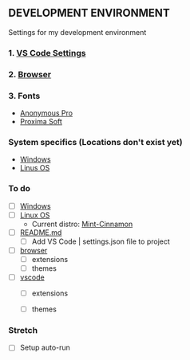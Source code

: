 ## DEVELOPMENT ENVIRONMENT
Settings for my development environment

### 1. [VS Code Settings](https://github.com/JeffACate/dev-settings/blob/master/vscode.md)
### 2. [Browser](https://www.github.com/JeffACate/dev-settings/blob/master/browser.md)
### 3. Fonts
* [Anonymous Pro](https://www.marksimonson.com/fonts/view/anonymous-pro)
* [Proxima Soft](https://www.marksimonson.com/fonts/view/proxima-soft)


### System specifics (Locations don't exist yet)
* [Windows](https://www.github.com/JeffACate/dev-settings#system-specifics-locations-don't-exist-yet)
* [Linus OS](https://www.github.com/JeffACate/dev-settings#system-specifics-locations-don't-exist-yet)


### To do 
* [ ] [Windows](https://www.github.com/JeffACate/dev-settings#system-specifics-locations-don't-exist-yet)
* [ ] [Linux OS](https://www.github.com/JeffACate/dev-settings#system-specifics-locations-don't-exist-yet)
    * Current distro: [Mint-Cinnamon](https://linuxmint.com/edition.php?id=274)
* [ ] [README.md](https://github.com/JeffACate/dev-settings#development-environment)
    * [ ] Add VS Code | settings.json file to project
* [ ] [browser](https://www.github.com/JeffACate/dev-settings/blob/master/browser.md)
    * [ ] extensions
    * [ ] themes
* [ ] [vscode](https://www.github.com/JeffACate/dev-settings/blob/master/vscode.md)
    * [ ] extensions
    * [ ] themes
    

### Stretch
* [ ] Setup auto-run